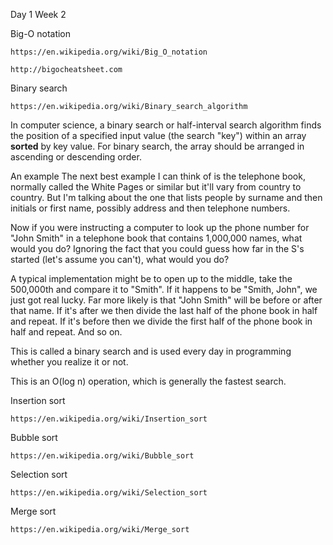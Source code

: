 
Day 1 Week 2

Big-O notation

```
https://en.wikipedia.org/wiki/Big_O_notation
```

```
http://bigocheatsheet.com
```

Binary search
```
https://en.wikipedia.org/wiki/Binary_search_algorithm
```

In computer science, a binary search or half-interval search algorithm finds the position of a specified input value (the search "key") within an array **sorted** by key value. For binary search, the array should be arranged in ascending or descending order. 

An example
The next best example I can think of is the telephone book, normally called the White Pages or similar but it'll vary from country to country. But I'm talking about the one that lists people by surname and then initials or first name, possibly address and then telephone numbers.

Now if you were instructing a computer to look up the phone number for "John Smith" in a telephone book that contains 1,000,000 names, what would you do? Ignoring the fact that you could guess how far in the S's started (let's assume you can't), what would you do?

A typical implementation might be to open up to the middle, take the 500,000th and compare it to "Smith". If it happens to be "Smith, John", we just got real lucky. Far more likely is that "John Smith" will be before or after that name. If it's after we then divide the last half of the phone book in half and repeat. If it's before then we divide the first half of the phone book in half and repeat. And so on.

This is called a binary search and is used every day in programming whether you realize it or not.

This is an O(log n) operation, which is generally the fastest search.

Insertion sort
```
https://en.wikipedia.org/wiki/Insertion_sort
```

Bubble sort
```
https://en.wikipedia.org/wiki/Bubble_sort
```

Selection sort
```
https://en.wikipedia.org/wiki/Selection_sort
```

Merge sort
```
https://en.wikipedia.org/wiki/Merge_sort
```
